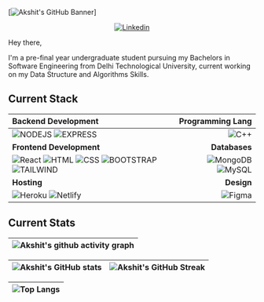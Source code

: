 [![Akshit's GitHub Banner]('/temp.png')]

<p align="center">
  <a href="https://www.linkedin.com/in/ahujaakshit2001/">
    <img src="https://img.shields.io/badge/akshit_ahuja-%230077B5.svg?style=for-the-badge&logo=linkedin&logoColor=white" alt="Linkedin" />
 </a>

Hey there,

I'm a pre-final year undergraduate student pursuing my Bachelors in Software Engineering from Delhi Technological University, current working on my Data Structure and Algorithms Skills.


## Current Stack

| Backend Development | Programming Lang |
| :--- | ---: |
| ![NODEJS](https://img.shields.io/badge/Node.js-43853D?style=for-the-badge&logo=node.js&logoColor=white)  ![EXPRESS](https://img.shields.io/badge/Express.js-404D59?style=for-the-badge) | ![C++](https://img.shields.io/badge/C%2B%2B-00599C?style=for-the-badge&logo=c%2B%2B&logoColor=white)
| **Frontend Development** | **Databases** |
| ![React](https://img.shields.io/badge/react-%2320232a.svg?style=for-the-badge&logo=react&logoColor=%2361DAFB) ![HTML](https://img.shields.io/badge/HTML-239120?style=for-the-badge&logo=html5&logoColor=white)  ![CSS](https://img.shields.io/badge/CSS-239120?&style=for-the-badge&logo=css3&logoColor=white) ![BOOTSTRAP](https://img.shields.io/badge/Bootstrap-563D7C?style=for-the-badge&logo=bootstrap&logoColor=white) ![TAILWIND](https://img.shields.io/badge/Tailwind_CSS-38B2AC?style=for-the-badge&logo=tailwind-css&logoColor=white) | ![MongoDB](https://img.shields.io/badge/MongoDB-%234ea94b.svg?style=for-the-badge&logo=mongodb&logoColor=white) ![MySQL](https://img.shields.io/badge/mysql-%2300f.svg?style=for-the-badge&logo=mysql&logoColor=white) |
| **Hosting** | **Design**|
|  ![Heroku](https://img.shields.io/badge/heroku-%23430098.svg?style=for-the-badge&logo=heroku&logoColor=white) ![Netlify](https://img.shields.io/badge/netlify-%23000000.svg?style=for-the-badge&logo=netlify&logoColor=#00C7B7) | ![Figma](https://img.shields.io/badge/figma-%23F24E1E.svg?style=for-the-badge&logo=figma&logoColor=white) |

## Current Stats

|   ![Akshit's github activity graph](https://activity-graph.herokuapp.com/graph?username=akshitahuja888&theme=rogue) |
| :---: |

| ![Akshit's GitHub stats](https://github-readme-stats.vercel.app/api?username=akshitahuja888&show_icons=true&theme=city_lights) | ![Akshit's GitHub Streak](https://github-readme-streak-stats.herokuapp.com/?user=akshitahuja888&theme=city-lights) |
| :---: | :---: |

| ![Top Langs](https://github-readme-stats.vercel.app/api/top-langs/?username=akshitahuja888&theme=city_lights) |
| :---: |
